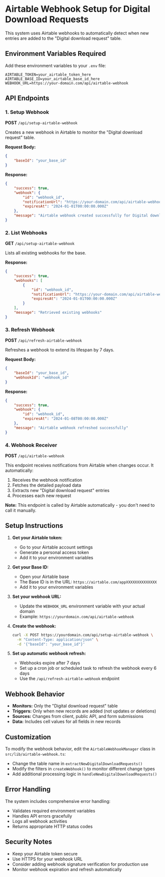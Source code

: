 # Airtable Webhook Setup for Digital Download Requests

This system uses Airtable webhooks to automatically detect when new entries are added to the "Digital download request" table.

## Environment Variables Required

Add these environment variables to your `.env` file:

```env
AIRTABLE_TOKEN=your_airtable_token_here
AIRTABLE_BASE_ID=your_airtable_base_id_here
WEBHOOK_URL=https://your-domain.com/api/airtable-webhook
```

## API Endpoints

### 1. Setup Webhook

**POST** `/api/setup-airtable-webhook`

Creates a new webhook in Airtable to monitor the "Digital download request" table.

**Request Body:**

```json
{
	"baseId": "your_base_id"
}
```

**Response:**

```json
{
	"success": true,
	"webhook": {
		"id": "webhook_id",
		"notificationUrl": "https://your-domain.com/api/airtable-webhook",
		"expiresAt": "2024-01-01T00:00:00.000Z"
	},
	"message": "Airtable webhook created successfully for Digital download request table"
}
```

### 2. List Webhooks

**GET** `/api/setup-airtable-webhook`

Lists all existing webhooks for the base.

**Response:**

```json
{
	"success": true,
	"webhooks": [
		{
			"id": "webhook_id",
			"notificationUrl": "https://your-domain.com/api/airtable-webhook",
			"expiresAt": "2024-01-01T00:00:00.000Z"
		}
	],
	"message": "Retrieved existing webhooks"
}
```

### 3. Refresh Webhook

**POST** `/api/refresh-airtable-webhook`

Refreshes a webhook to extend its lifespan by 7 days.

**Request Body:**

```json
{
	"baseId": "your_base_id",
	"webhookId": "webhook_id"
}
```

**Response:**

```json
{
	"success": true,
	"webhook": {
		"id": "webhook_id",
		"expiresAt": "2024-01-08T00:00:00.000Z"
	},
	"message": "Airtable webhook refreshed successfully"
}
```

### 4. Webhook Receiver

**POST** `/api/airtable-webhook`

This endpoint receives notifications from Airtable when changes occur. It automatically:

1. Receives the webhook notification
2. Fetches the detailed payload data
3. Extracts new "Digital download request" entries
4. Processes each new request

**Note:** This endpoint is called by Airtable automatically - you don't need to call it manually.

## Setup Instructions

1. **Get your Airtable token:**
   - Go to your Airtable account settings
   - Generate a personal access token
   - Add it to your environment variables

2. **Get your Base ID:**
   - Open your Airtable base
   - The Base ID is in the URL: `https://airtable.com/appXXXXXXXXXXXXXX`
   - Add it to your environment variables

3. **Set your webhook URL:**
   - Update the `WEBHOOK_URL` environment variable with your actual domain
   - Example: `https://yourdomain.com/api/airtable-webhook`

4. **Create the webhook:**

   ```bash
   curl -X POST https://yourdomain.com/api/setup-airtable-webhook \
     -H "Content-Type: application/json" \
     -d '{"baseId": "your_base_id"}'
   ```

5. **Set up automatic webhook refresh:**
   - Webhooks expire after 7 days
   - Set up a cron job or scheduled task to refresh the webhook every 6 days
   - Use the `/api/refresh-airtable-webhook` endpoint

## Webhook Behavior

- **Monitors:** Only the "Digital download request" table
- **Triggers:** Only when new records are added (not updates or deletions)
- **Sources:** Changes from client, public API, and form submissions
- **Data:** Includes cell values for all fields in new records

## Customization

To modify the webhook behavior, edit the `AirtableWebhookManager` class in `src/lib/airtable-webhook.ts`:

- Change the table name in `extractNewDigitalDownloadRequests()`
- Modify the filters in `createWebhook()` to monitor different change types
- Add additional processing logic in `handleNewDigitalDownloadRequests()`

## Error Handling

The system includes comprehensive error handling:

- Validates required environment variables
- Handles API errors gracefully
- Logs all webhook activities
- Returns appropriate HTTP status codes

## Security Notes

- Keep your Airtable token secure
- Use HTTPS for your webhook URL
- Consider adding webhook signature verification for production use
- Monitor webhook expiration and refresh automatically
